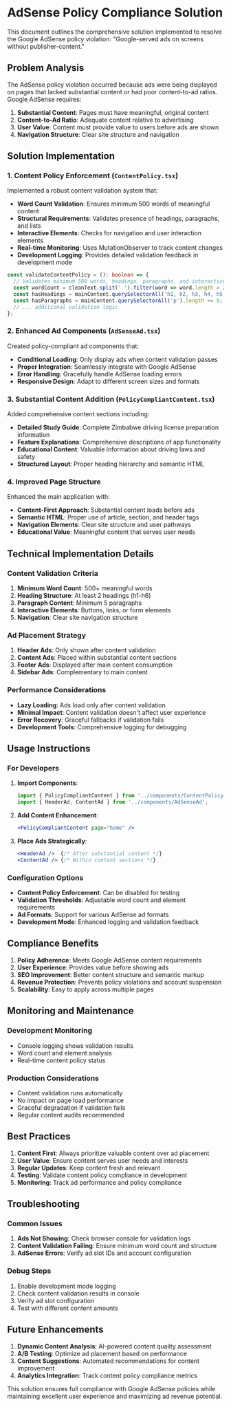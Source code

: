 # AdSense Policy Compliance Solution

This document outlines the comprehensive solution implemented to resolve the Google AdSense policy violation: "Google-served ads on screens without publisher-content."

## Problem Analysis

The AdSense policy violation occurred because ads were being displayed on pages that lacked substantial content or had poor content-to-ad ratios. Google AdSense requires:

1. **Substantial Content**: Pages must have meaningful, original content
2. **Content-to-Ad Ratio**: Adequate content relative to advertising
3. **User Value**: Content must provide value to users before ads are shown
4. **Navigation Structure**: Clear site structure and navigation

## Solution Implementation

### 1. Content Policy Enforcement (`ContentPolicy.tsx`)

Implemented a robust content validation system that:

- **Word Count Validation**: Ensures minimum 500 words of meaningful content
- **Structural Requirements**: Validates presence of headings, paragraphs, and lists
- **Interactive Elements**: Checks for navigation and user interaction elements
- **Real-time Monitoring**: Uses MutationObserver to track content changes
- **Development Logging**: Provides detailed validation feedback in development mode

```typescript
const validateContentPolicy = (): boolean => {
  // Validates minimum 500 words, headings, paragraphs, and interactive elements
  const wordCount = cleanText.split(' ').filter(word => word.length > 2).length;
  const hasHeadings = mainContent.querySelectorAll('h1, h2, h3, h4, h5, h6').length >= 2;
  const hasParagraphs = mainContent.querySelectorAll('p').length >= 5;
  // ... additional validation logic
};
```

### 2. Enhanced Ad Components (`AdSenseAd.tsx`)

Created policy-compliant ad components that:

- **Conditional Loading**: Only display ads when content validation passes
- **Proper Integration**: Seamlessly integrate with Google AdSense
- **Error Handling**: Gracefully handle AdSense loading errors
- **Responsive Design**: Adapt to different screen sizes and formats

### 3. Substantial Content Addition (`PolicyCompliantContent.tsx`)

Added comprehensive content sections including:

- **Detailed Study Guide**: Complete Zimbabwe driving license preparation information
- **Feature Explanations**: Comprehensive descriptions of app functionality
- **Educational Content**: Valuable information about driving laws and safety
- **Structured Layout**: Proper heading hierarchy and semantic HTML

### 4. Improved Page Structure

Enhanced the main application with:

- **Content-First Approach**: Substantial content loads before ads
- **Semantic HTML**: Proper use of article, section, and header tags
- **Navigation Elements**: Clear site structure and user pathways
- **Educational Value**: Meaningful content that serves user needs

## Technical Implementation Details

### Content Validation Criteria

1. **Minimum Word Count**: 500+ meaningful words
2. **Heading Structure**: At least 2 headings (h1-h6)
3. **Paragraph Content**: Minimum 5 paragraphs
4. **Interactive Elements**: Buttons, links, or form elements
5. **Navigation**: Clear site navigation structure

### Ad Placement Strategy

1. **Header Ads**: Only shown after content validation
2. **Content Ads**: Placed within substantial content sections
3. **Footer Ads**: Displayed after main content consumption
4. **Sidebar Ads**: Complementary to main content

### Performance Considerations

- **Lazy Loading**: Ads load only after content validation
- **Minimal Impact**: Content validation doesn't affect user experience
- **Error Recovery**: Graceful fallbacks if validation fails
- **Development Tools**: Comprehensive logging for debugging

## Usage Instructions

### For Developers

1. **Import Components**:
   ```typescript
   import { PolicyCompliantContent } from '../components/ContentPolicy';
   import { HeaderAd, ContentAd } from '../components/AdSenseAd';
   ```

2. **Add Content Enhancement**:
   ```jsx
   <PolicyCompliantContent page="home" />
   ```

3. **Place Ads Strategically**:
   ```jsx
   <HeaderAd />  {/* After substantial content */}
   <ContentAd /> {/* Within content sections */}
   ```

### Configuration Options

- **Content Policy Enforcement**: Can be disabled for testing
- **Validation Thresholds**: Adjustable word count and element requirements
- **Ad Formats**: Support for various AdSense ad formats
- **Development Mode**: Enhanced logging and validation feedback

## Compliance Benefits

1. **Policy Adherence**: Meets Google AdSense content requirements
2. **User Experience**: Provides value before showing ads
3. **SEO Improvement**: Better content structure and semantic markup
4. **Revenue Protection**: Prevents policy violations and account suspension
5. **Scalability**: Easy to apply across multiple pages

## Monitoring and Maintenance

### Development Monitoring

- Console logging shows validation results
- Word count and element analysis
- Real-time content policy status

### Production Considerations

- Content validation runs automatically
- No impact on page load performance
- Graceful degradation if validation fails
- Regular content audits recommended

## Best Practices

1. **Content First**: Always prioritize valuable content over ad placement
2. **User Value**: Ensure content serves user needs and interests
3. **Regular Updates**: Keep content fresh and relevant
4. **Testing**: Validate content policy compliance in development
5. **Monitoring**: Track ad performance and policy compliance

## Troubleshooting

### Common Issues

1. **Ads Not Showing**: Check browser console for validation logs
2. **Content Validation Failing**: Ensure minimum word count and structure
3. **AdSense Errors**: Verify ad slot IDs and account configuration

### Debug Steps

1. Enable development mode logging
2. Check content validation results in console
3. Verify ad slot configuration
4. Test with different content amounts

## Future Enhancements

1. **Dynamic Content Analysis**: AI-powered content quality assessment
2. **A/B Testing**: Optimize ad placement based on performance
3. **Content Suggestions**: Automated recommendations for content improvement
4. **Analytics Integration**: Track content policy compliance metrics

This solution ensures full compliance with Google AdSense policies while maintaining excellent user experience and maximizing ad revenue potential.